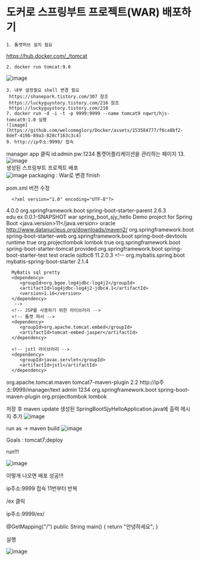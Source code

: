 <h1>도커로 스프링부트 프로젝트(WAR) 배포하기</h1>
 
	1. 톰캣허브 설치 필요
  
 https://hub.docker.com/_/tomcat 

	2. docker run tomcat:9.0

 ![image](https://github.com/welcomeglory/Docker/assets/153584777/315f6fe6-fd07-4831-b2ef-73a5cf67cd87)

	3. 내부 설정필요 shell 변경 필요
	 https://shanepark.tistory.com/307 참조
	 https://luckyguystory.tistory.com/216 참조
	 https://luckyguystory.tistory.com/210
	7. docker run -d -i -t -p 9999:9999 --name tomcat9 nqwrt/hjs-tomcat9:1.0 실행
	![image](https://github.com/welcomeglory/Docker/assets/153584777/f6ca8bf2-8def-419b-89a3-828cf163c3c4)
	9. http://ip주소:9999/ 접속
manager app 클릭
id:admin
pw:1234
	톰캣어플리케이션을 관리하는 페이지
13. ![image](https://github.com/welcomeglory/Docker/assets/153584777/f0ef5b28-4feb-4c5d-bf0b-9053679aea82)
<br>생성된 스프링부트 프로젝트 배포<br>
![image](https://github.com/welcomeglory/Docker/assets/153584777/1b941fb9-475d-486d-aaf4-edd0e3a85bd4)
packaging : War로 변경 
finish

pom.xml 버전 수정

      <?xml version="1.0" encoding="UTF-8"?>
  <project xmlns="http://maven.apache.org/POM/4.0.0" xmlns:xsi="http://www.w3.org/2001/XMLSchema-instance"
	  xsi:schemaLocation="http://maven.apache.org/POM/4.0.0 https://maven.apache.org/xsd/maven-4.0.0.xsd">
	<modelVersion>4.0.0</modelVersion>
	<parent>
		<groupId>org.springframework.boot</groupId>
		<artifactId>spring-boot-starter-parent</artifactId>
		<version>2.6.3</version>
		<relativePath/> <!-- lookup parent from repository -->
	</parent>	
	<groupId>edu</groupId>
	<artifactId>ex</artifactId>
	<version>0.0.1-SNAPSHOT</version>
	<packaging>war</packaging>
	<name>spring_boot_sjy_hello</name>
	<description>Demo project for Spring Boot</description>	
	<properties>
		<java.version>11</java.version>
	</properties>
  <repositories>
      <repository>
         <id>oracle</id>
         <url>http://www.datanucleus.org/downloads/maven2/</url>
      </repository>
   </repositories>
   <dependencies>
      <dependency>
         <groupId>org.springframework.boot</groupId>
         <artifactId>spring-boot-starter-web</artifactId>
      </dependency>
      <!-- spring-boot-devtools는 클래스 수정시 웹서버를 재시작하여 결과를 바로 반영 -->
      <dependency>
         <groupId>org.springframework.boot</groupId>
         <artifactId>spring-boot-devtools</artifactId>
         <scope>runtime</scope>
         <optional>true</optional>
      </dependency>
      <dependency>
         <groupId>org.projectlombok</groupId>
         <artifactId>lombok</artifactId>
         <optional>true</optional>
      </dependency>
      <dependency>
         <groupId>org.springframework.boot</groupId>
         <artifactId>spring-boot-starter-tomcat</artifactId>
         <scope>provided</scope>
      </dependency>
      <dependency>
         <groupId>org.springframework.boot</groupId>
         <artifactId>spring-boot-starter-test</artifactId>
         <scope>test</scope>
      </dependency>
      <!-- 오라클 JDBC 드라이버 -->
      <dependency>
          <groupId>oracle</groupId>
          <artifactId>ojdbc6</artifactId>
          <version>11.2.0.3</version>
      </dependency>
      <!-- MyBatis 라이브러리 -->
      <!--       <dependency>
         <groupId>org.mybatis.spring.boot</groupId>
         <artifactId>mybatis-spring-boot-starter</artifactId>
         <version>2.1.4</version>
      </dependency>

      MyBatis sql pretty
      <dependency>
         <groupId>org.bgee.log4jdbc-log4j2</groupId>
         <artifactId>log4jdbc-log4j2-jdbc4.1</artifactId>
         <version>1.16</version>
      </dependency>
       -->
      <!-- JSP를 사용하기 위한 라이브러리 -->
      <!-- 톰캣 파서 -->
      <dependency>
         <groupId>org.apache.tomcat.embed</groupId>
         <artifactId>tomcat-embed-jasper</artifactId>
      </dependency>

      <!-- jstl 라이브러리 -->
      <dependency>
         <groupId>javax.servlet</groupId>
         <artifactId>jstl</artifactId>
      </dependency>
   </dependencies>

   <build>
      <plugins>
         <plugin>
            <groupId>org.apache.tomcat.maven</groupId>
            <artifactId>tomcat7-maven-plugin</artifactId>
            <version>2.2</version>
            <configuration>
               <url>http://ip주소:9999/manager/text</url>
               <username>admin</username>
               <password>1234</password>
            </configuration>
         </plugin>
         <!-- cmd에 입력 ( 배포 ) : mvnw.cmd tomcat7:redeploy -->
         <plugin>
            <groupId>org.springframework.boot</groupId>
            <artifactId>spring-boot-maven-plugin</artifactId>
            <configuration>
               <excludes>
                  <exclude>
                     <groupId>org.projectlombok</groupId>
                     <artifactId>lombok</artifactId>
                  </exclude>
               </excludes>
            </configuration>
         </plugin>
      </plugins>
   </build>
  </project>

저장 후 maven update
생성된 SpringBootSjyHelloApplication.java에 출력 메시지 추가
![image](https://github.com/welcomeglory/Docker/assets/153584777/d782f08d-788d-4698-b405-187f6783709a)

run as -> maven build 
![image](https://github.com/welcomeglory/Docker/assets/153584777/e7df8028-cd3f-41b1-92b3-3e29f0b6e695)

Goals : tomcat7:deploy

run!!!

![image](https://github.com/welcomeglory/Docker/assets/153584777/58472f52-ed25-48e5-8fd1-7926527e7cc1)

이렇게 나오면 배포 성공!!!

ip주소:9999 접속 11번부터 반복

/ex 클릭

ip주소:9999/ex/

@GetMapping("/")
	public String main() {
		return "안녕하세요";
	}

 실행
 
![image](https://github.com/welcomeglory/Docker/assets/153584777/6c668568-4a4c-469e-b4b0-22ef451d55da)
















